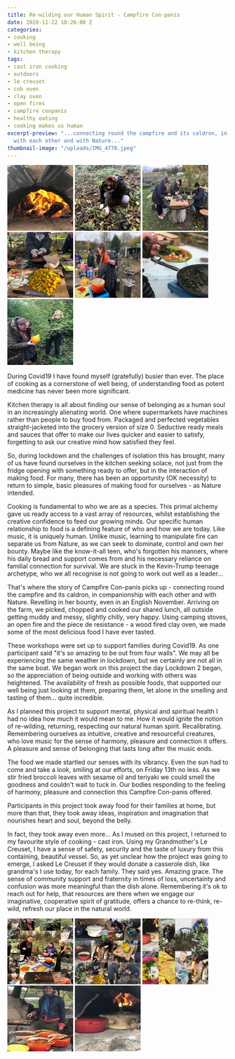 ```yaml
---
title: Re-wilding our Human Spirit - Campfire Con-panis
date: 2020-11-22 18:26:00 Z
categories:
- cooking
- well being
- kitchen therapy
tags:
- cast iron cooking
- outdoors
- le creuset
- cob oven
- clay oven
- open fires
- campfire conpanis
- healthy eating
- cooking makes us human
excerpt-preview: "...connecting round the campfire and its caldron, in companionship
  with each other and with Nature..."
thumbnail-image: "/uploads/IMG_4778.jpeg"
---
```


![IMG_4778.jpeg](/uploads/IMG_4778.jpeg)
![C3015FFA-6D7A-48A6-B278-2F52C966BC86.jpeg](/uploads/C3015FFA-6D7A-48A6-B278-2F52C966BC86.jpeg)
![IMG_4871.jpeg](/uploads/IMG_4871.jpeg)
![IMG_4886.jpeg](/uploads/IMG_4886.jpeg)
![IMG_4797.jpeg](/uploads/IMG_4797.jpeg)
![IMG_4827.jpeg](/uploads/IMG_4827.jpeg)
![IMG_4777.jpeg](/uploads/IMG_4777.jpeg)

During Covid19 I have found myself (gratefully) busier than ever.  The place of cooking as a cornerstone of well being, of understanding food as potent medicine has never been more significant.

Kitchen therapy is all about finding our sense of belonging as a human soul in an increasingly alienating world.  One where supermarkets have machines rather than people to buy food from. Packaged and perfected vegetables straight-jacketed into the grocery version of size 0.  Seductive ready meals and sauces that offer to make our lives quicker and easier to satisfy, forgetting to ask our creative mind how satisfied they feel.

So, during lockdown and the challenges of isolation this has brought, many of us have found ourselves in the kitchen seeking solace, not just from the fridge opening with something ready to offer, but in the interaction of making food.  For many, there has been an opportunity (OK necessity) to return to simple, basic pleasures of making food for ourselves - as Nature intended. 

 Cooking is fundamental to who we are as a species.  This primal alchemy gave us ready access to a vast array of resources, whilst establishing the creative confidence to feed our growing minds. Our specific human relationship to food is a defining feature of who and how we are today. Like music, it is uniquely human.  Unlike music, learning to manipulate fire can separate us from Nature, as we can seek to dominate, control and own her bounty.  Maybe like the know-it-all teen, who's forgotten his manners, where his daily bread and support comes from and his necessary reliance on familial connection for survival.  We are stuck in the Kevin-Trump teenage archetype, who we all recognise is not going to work out well as a leader...

That's where the story of Campfire Con-panis picks up - connecting round the campfire and its caldron, in companionship with each other and with Nature. Revelling in her bounty, even in an English November. Arriving on the farm, we picked, chopped and cooked our shared lunch, all outside getting muddy and messy, slightly chilly, very happy.  Using camping stoves, an open fire and the piece de resistance - a wood fired clay oven, we made some of the most delicious food I have ever tasted.  

These workshops were set up to support families during Covid19.  As one participant said "it's so amazing to be out from four walls".  We may all be experiencing the same weather in lockdown, but we certainly are not all in the same boat. We began work on this project the day Lockdown 2 began, so the appreciation of being outside and working with others was heightened. The availability of fresh as possible foods, that supported our well being just looking at them, preparing them, let alone in the smelling and tasting of them... quite incredible. 

As I planned this project to support mental, physical and spiritual health I had no idea how much it would mean to me.  How it would ignite the notion of re-wilding, returning, respecting our natural human spirit.  Recalibrating.  Remembering ourselves as intuitive, creative and resourceful creatures, who love music for the sense of harmony, pleasure and connection it offers.  A pleasure and sense of belonging that lasts long after the music ends.

The food we made startled our senses with its vibrancy.  Even the sun had to come and take a look, smiling at our efforts, on Friday 13th no less.  As we stir fried broccoli leaves with sesame oil and teriyaki we could smell the goodness and couldn't wait to tuck in.  Our bodies responding to the feeling of harmony, pleasure and connection this Campfire Con-panis offered.

Participants in this project took away food for their families at home, but more than that, they took away ideas, inspiration and imagination that nourishes heart and soul, beyond the belly.

In fact, they took away even more... As I mused on this project, I returned to my favourite style of cooking - cast iron.  Using my Grandmother's Le Creuset, I have a sense of safety, security and the taste of luxury from this containing, beautiful vessel.  So, as yet unclear how the project was going to emerge, I asked Le Creuset if they would donate a casserole dish, like grandma's I use today, for each family.  They said yes.  Amazing grace.  The sense of community support and fraternity in times of loss, uncertainty and confusion was more meaningful than the dish alone.  Remembering it's ok to reach out for help, that resources are there when we engage our imaginative, cooperative spirit of gratitude, offers a chance to re-think, re-wild, refresh our place in the natural world.


![BE723496-F029-4F32-8955-3FFF534727B1.jpeg](/uploads/BE723496-F029-4F32-8955-3FFF534727B1.jpeg)
![03774801-1569-4635-A13A-CA856DF6B1B7.jpeg](/uploads/03774801-1569-4635-A13A-CA856DF6B1B7.jpeg)
![8EA1AEC2-13A0-4072-9E1E-B6B401FF6F55.jpeg](/uploads/8EA1AEC2-13A0-4072-9E1E-B6B401FF6F55.jpeg)
![IMG_4825.jpeg](/uploads/IMG_4825.jpeg)
![IMG_4611-1b2ca4.jpeg](/uploads/IMG_4611-1b2ca4.jpeg)


